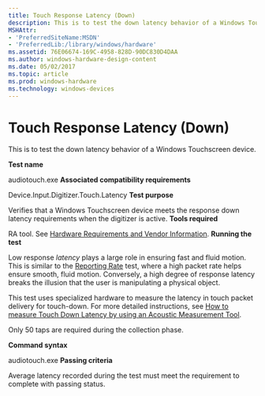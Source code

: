 ```yaml
---
title: Touch Response Latency (Down)
description: This is to test the down latency behavior of a Windows Touchscreen device.
MSHAttr:
- 'PreferredSiteName:MSDN'
- 'PreferredLib:/library/windows/hardware'
ms.assetid: 76E06674-169C-4958-828D-90DC830D4DAA
ms.author: windows-hardware-design-content
ms.date: 05/02/2017
ms.topic: article
ms.prod: windows-hardware
ms.technology: windows-devices
---
```


# Touch Response Latency (Down)


This is to test the down latency behavior of a Windows Touchscreen device.

**Test name**

audiotouch.exe
**Associated compatibility requirements**

Device.Input.Digitizer.Touch.Latency
**Test purpose**

Verifies that a Windows Touchscreen device meets the response down latency requirements when the digitizer is active.
**Tools required**

RA tool. See [Hardware Requirements and Vendor Information](touchscreen-hardware-requirements-and-vendor-information.md).
**Running the test**

Low response *latency* plays a large role in ensuring fast and fluid motion. This is similar to the [Reporting Rate](reporting-rate.md) test, where a high packet rate helps ensure smooth, fluid motion. Conversely, a high degree of response latency breaks the illusion that the user is manipulating a physical object.

This test uses specialized hardware to measure the latency in touch packet delivery for touch-down. For more detailed instructions, see [How to measure Touch Down Latency by using an Acoustic Measurement Tool](https://msdn.microsoft.com/library/windows/hardware/dn195876).

Only 50 taps are required during the collection phase.

**Command syntax**

audiotouch.exe
**Passing criteria**

Average latency recorded during the test must meet the requirement to complete with passing status.
 

 






